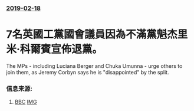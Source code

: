 ### [2019-02-18](/news/2019/02/18/index.md)

##### 
# 7名英國工黨國會議員因為不滿黨魁杰里米·科爾賓宣佈退黨。 

The MPs - including Luciana Berger and Chuka Umunna - urge others to join them, as Jeremy Corbyn says he is "disappointed" by the split.


### 信息来源:

1. [BBC](https://www.bbc.co.uk/news/uk-politics-47278902) [IMG](https://ichef.bbci.co.uk/images/ic/1024x576/p07173j6.jpg)
